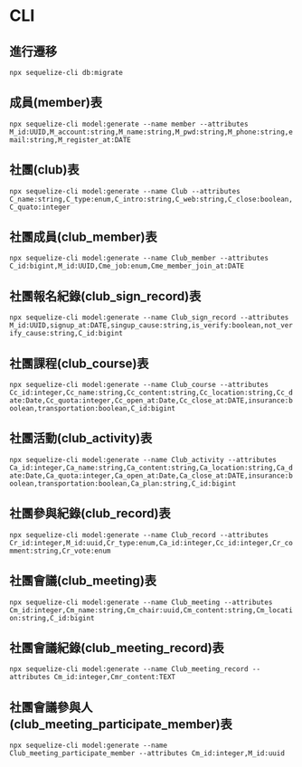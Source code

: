# CLI

## 進行遷移
`npx sequelize-cli db:migrate`

## 成員(member)表
`npx sequelize-cli model:generate --name member --attributes M_id:UUID,M_account:string,M_name:string,M_pwd:string,M_phone:string,email:string,M_register_at:DATE`

## 社團(club)表
`npx sequelize-cli model:generate --name Club --attributes C_name:string,C_type:enum,C_intro:string,C_web:string,C_close:boolean,C_quato:integer`

## 社團成員(club_member)表
`npx sequelize-cli model:generate --name Club_member --attributes C_id:bigint,M_id:UUID,Cme_job:enum,Cme_member_join_at:DATE`

## 社團報名紀錄(club_sign_record)表
`npx sequelize-cli model:generate --name Club_sign_record --attributes M_id:UUID,signup_at:DATE,singup_cause:string,is_verify:boolean,not_verify_cause:string,C_id:bigint`

## 社團課程(club_course)表
`npx sequelize-cli model:generate --name Club_course --attributes Cc_id:integer,Cc_name:string,Cc_content:string,Cc_location:string,Cc_date:Date,Cc_quota:integer,Cc_open_at:Date,Cc_close_at:DATE,insurance:boolean,transportation:boolean,C_id:bigint`

## 社團活動(club_activity)表
`npx sequelize-cli model:generate --name Club_activity --attributes Ca_id:integer,Ca_name:string,Ca_content:string,Ca_location:string,Ca_date:Date,Ca_quota:integer,Ca_open_at:Date,Ca_close_at:DATE,insurance:boolean,transportation:boolean,Ca_plan:string,C_id:bigint`

## 社團參與紀錄(club_record)表
`npx sequelize-cli model:generate --name Club_record --attributes Cr_id:integer,M_id:uuid,Cr_type:enum,Ca_id:integer,Cc_id:integer,Cr_comment:string,Cr_vote:enum`

## 社團會議(club_meeting)表
`npx sequelize-cli model:generate --name Club_meeting --attributes Cm_id:integer,Cm_name:string,Cm_chair:uuid,Cm_content:string,Cm_location:string,C_id:bigint`
## 社團會議紀錄(club_meeting_record)表
`npx sequelize-cli model:generate --name Club_meeting_record --attributes Cm_id:integer,Cmr_content:TEXT`
## 社團會議參與人(club_meeting_participate_member)表
`npx sequelize-cli model:generate --name Club_meeting_participate_member --attributes Cm_id:integer,M_id:uuid`